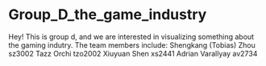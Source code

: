# Group_D_the_game_industry

Hey! This is group d, and we are interested in visualizing something about the gaming indutry. The team members include:
Shengkang (Tobias) Zhou sz3002
Tazz Orchi tzo2002
Xiuyuan Shen xs2441
Adrian Varallyay av2734
